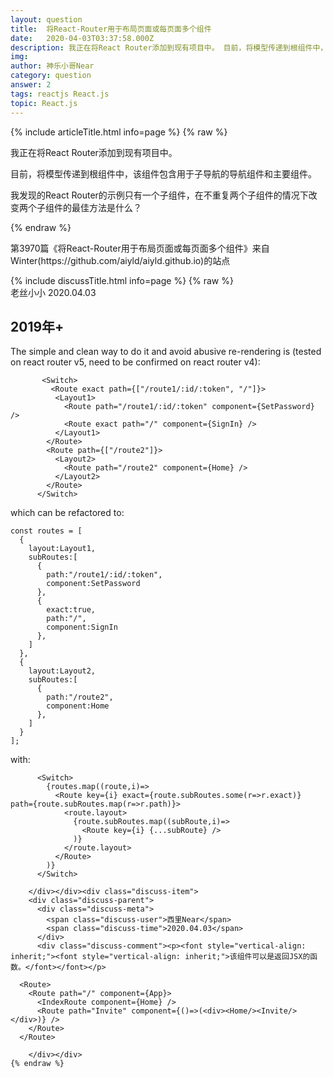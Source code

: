 ```yaml
---
layout: question
title:  将React-Router用于布局页面或每页面多个组件
date:   2020-04-03T03:37:58.000Z
description: 我正在将React Router添加到现有项目中。 目前，将模型传递到根组件中，该组件包含用于子导航的导航组件和主要组件。我发现的React Ro...
img: 
author: 神乐小哥Near
category: question
answer: 2
tags: reactjs React.js
topic: React.js
---
```

<div class="article-root">
  <div class="article">
    {% include articleTitle.html info=page %}
    {% raw %}
    <div class="article-content"><p><font style="vertical-align: inherit;"><font style="vertical-align: inherit;">我正在将React Router添加到现有项目中。 </font></font></p>

<p><font style="vertical-align: inherit;"><font style="vertical-align: inherit;">目前，将模型传递到根组件中，该组件包含用于子导航的导航组件和主要组件。</font></font></p>

<p><font style="vertical-align: inherit;"><font style="vertical-align: inherit;">我发现的React Router的示例只有一个子组件，在不重复两个子组件的情况下改变两个子组件的最佳方法是什么？</font></font></p></div>
    {% endraw %}
  </div>
  <p class="winter_mark">第3970篇《将React-Router用于布局页面或每页面多个组件》来自Winter(https://github.com/aiyld/aiyld.github.io)的站点</p>
  <div class="discuss-wrapper">
    {% include discussTitle.html info=page %}
    {% raw %}
    <div class="discuss-item">
        <div class="discuss-parent">
          <div class="discuss-meta">
            <span class="discuss-user">老丝小小</span>
            <span class="discuss-time">2020.04.03</span>
          </div>
          <div class="discuss-comment"><h2><font style="vertical-align: inherit;"><font style="vertical-align: inherit;">2019年+</font></font></h2>

<p>The simple and clean way to do it and avoid abusive re-rendering is (tested on react router v5, need to be confirmed on react router v4):</p>

<pre><code>       &lt;Switch&gt;<font></font>
         &lt;Route exact path={["/route1/:id/:token", "/"]}&gt;<font></font>
          &lt;Layout1&gt;<font></font>
            &lt;Route path="/route1/:id/:token" component={SetPassword} /&gt;<font></font>
            &lt;Route exact path="/" component={SignIn} /&gt;<font></font>
          &lt;/Layout1&gt;<font></font>
        &lt;/Route&gt;<font></font>
        &lt;Route path={["/route2"]}&gt;<font></font>
          &lt;Layout2&gt;<font></font>
            &lt;Route path="/route2" component={Home} /&gt;<font></font>
          &lt;/Layout2&gt;<font></font>
        &lt;/Route&gt;<font></font>
      &lt;/Switch&gt;<font></font>
</code></pre>

<p>which can be refactored to:</p>

<pre><code>const routes = [<font></font>
  {<font></font>
    layout:Layout1,<font></font>
    subRoutes:[<font></font>
      {<font></font>
        path:"/route1/:id/:token",<font></font>
        component:SetPassword<font></font>
      },<font></font>
      {<font></font>
        exact:true,<font></font>
        path:"/",<font></font>
        component:SignIn<font></font>
      },<font></font>
    ]<font></font>
  },<font></font>
  {<font></font>
    layout:Layout2,<font></font>
    subRoutes:[<font></font>
      {<font></font>
        path:"/route2",<font></font>
        component:Home<font></font>
      },<font></font>
    ]<font></font>
  }<font></font>
];<font></font>
</code></pre>

<p>with:</p>

<pre><code>      &lt;Switch&gt;<font></font>
        {routes.map((route,i)=&gt;<font></font>
          &lt;Route key={i} exact={route.subRoutes.some(r=&gt;r.exact)} path={route.subRoutes.map(r=&gt;r.path)}&gt;<font></font>
            &lt;route.layout&gt;<font></font>
              {route.subRoutes.map((subRoute,i)=&gt;<font></font>
                &lt;Route key={i} {...subRoute} /&gt;<font></font>
              )}<font></font>
            &lt;/route.layout&gt;<font></font>
          &lt;/Route&gt;<font></font>
        )}<font></font>
      &lt;/Switch&gt;<font></font>
</code></pre></div>
        </div></div><div class="discuss-item">
        <div class="discuss-parent">
          <div class="discuss-meta">
            <span class="discuss-user">西里Near</span>
            <span class="discuss-time">2020.04.03</span>
          </div>
          <div class="discuss-comment"><p><font style="vertical-align: inherit;"><font style="vertical-align: inherit;">该组件可以是返回JSX的函数。</font></font></p>

<pre><code>  &lt;Route&gt;<font></font>
    &lt;Route path="/" component={App}&gt;<font></font>
      &lt;IndexRoute component={Home} /&gt;<font></font>
      &lt;Route path="Invite" component={()=&gt;(&lt;div&gt;&lt;Home/&gt;&lt;Invite/&gt;&lt;/div&gt;)} /&gt;<font></font>
    &lt;/Route&gt;<font></font>
  &lt;/Route&gt;<font></font>
</code></pre></div>
        </div></div>
    {% endraw %}
  </div>
<div>
